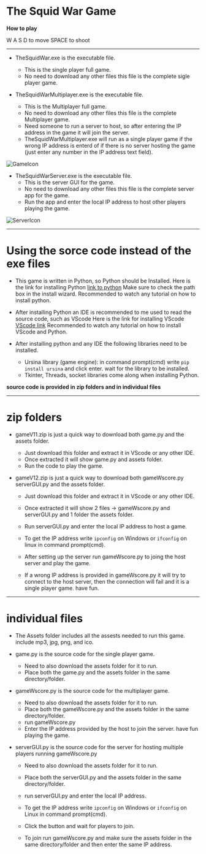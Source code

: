 # **The Squid War Game**

**How to play**

W A S D to move SPACE to shoot

---


- TheSquidWar.exe is the executable file. 
   - This is the single player full game.
   - No need to download any other files this file is the complete sigle player game.
   

- TheSquidWarMultiplayer.exe is the executable file.
   - This is the Multiplayer full game.
   - No need to download any other files this file is the complete Multiplayer game.
   - Need someone to run a server to host, so after entering the IP address in the game it will join the server.
   - TheSquidWarMultiplayer.exe will run as a single player game if the wrong IP address is enterd of if there is no server hosting the game (just enter any number in the IP address text field). 

![GameIcon](assets/squid.ico)

- TheSquidWarServer.exe is the executable file.
   - This is the server GUI for the game.
   - No need to download any other files this file is the complete server app for the game.
   - Run the app and enter the local IP address to host other players playing the game.

![ServerIcon](assets/squidServer.ico)


---


# Using the sorce code instead of the exe files

- This game is written in Python, so Python should be Installed. 
   Here is the link for installing Python [link to python](https://www.python.org/downloads/)
   Make sure to check the path box in the install wizard. Recommended to watch any tutorial on how to install python.  

- After installing Python an IDE is recommended to me used to read the source code, such as VScode
   Here is the link for installing VScode [VScode link](https://code.visualstudio.com/download)
   Recommended to watch any tutorial on how to install VScode and Python.
   
- After installing python and any IDE the following libraries need to be installed.   
   - Ursina library (game engine): in command prompt(cmd) write ```pip install ursina``` and click enter. wait for the library to be installed.
   - Tkinter, Threads, socket libraries come along when installing Python.    

**source code is provided in zip folders and in individual files**


---


# zip folders

 - gameV11.zip is just a quick way to download both game.py and the assets folder.
   - Just download this folder and extract it in VScode or any other IDE.
   - Once extracted it will show game.py and assets folder.
   - Run the code to play the game.


- gameV12.zip is just a quick way to download both gameWscore.py serverGUI.py and the assets folder.
   - Just download this folder and extract it in VScode or any other IDE.
   - Once extracted it will show 2 files -> gameWscore.py and serverGUI.py and 1 folder the assets folder.
   - Run serverGUI.py and enter the local IP address to host a game.
   
   - To get the IP address write ```ipconfig``` on Windows or ```ifconfig``` on linux in command prompt(cmd).
   
   - After setting up the server run gameWscore.py to joing the host server and play the game.
   - If a wrong IP address is provided in gameWscore.py it will try to connect to the host server, then the connection will fail and it is a single player game. have fun.


---


# individual files

- The Assets folder includes all the assests needed to run this game. include mp3, jpg, png, and ico.


- game.py is the source code for the single player game.
   - Need to also download the assets folder for it to run.
   - Place both the game.py and the assets folder in the same directory/folder.


- gameWscore.py is the source code for the multiplayer game.
   - Need to also download the assets folder for it to run.
   - Place both the gameWscore.py and the assets folder in the same directory/folder.
   - run gameWscore.py
   - Enter the IP address provided by the host to join the server. have fun playing the game.


- serverGUI.py is the source code for the server for hosting multiple players running gameWscore.py
   - Need to also download the assets folder for it to run.
   - Place both the serverGUI.py and the assets folder in the same directory/folder.
   - run serverGUI.py and enter the local IP address.

   - To get the IP address write ```ipconfig``` on Windows or ```ifconfig``` on Linux in command prompt(cmd).

   - Click the button and wait for players to join.
   - To join run gameWscore.py and make sure the assets folder in the same directory/folder and then enter the same IP address.

